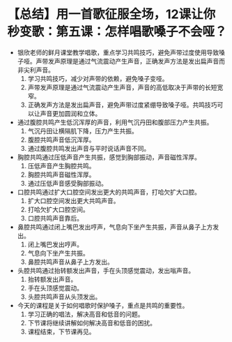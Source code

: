 # 【总结】用一首歌征服全场，12课让你秒变歌：第五课：怎样唱歌嗓子不会哑？

-   银欣老师的鲜月课堂教学唱歌，重点学习共鸣技巧，避免声带过度使用导致嗓子哑。声带发声原理是通过气流震动产生声音，正确发声方法是发出扁声音而非尖利声音。
    1.  学习共鸣技巧，减少对声带的依赖，避免嗓子变哑。
    2.  声带发声原理是通过气流震动产生声音，声音的高低取决于声带的长短宽窄。
    3.  正确发声方法是发出扁声音，避免声带过度紧绷导致嗓子哑。共鸣技巧可以让声音更加圆润和立体。
-   通过腹腔共鸣产生低沉浑厚的声音，利用气沉丹田和腹部压力产生共振。
    1.  气沉丹田让横隔肌下降，压力产生共振。
    2.  腹腔共鸣声音低沉浑厚。
    3.  通过腹腔共鸣发出声音与平时说话声音不同。
-   胸腔共鸣通过压低声音产生共振，感觉到胸部振动，声音磁性浑厚。
    1.  压低声音产生胸腔共鸣。
    2.  胸腔共鸣声音磁性浑厚。
    3.  通过压低声音感受胸部振动。
-   口腔共鸣通过扩大口腔空间发出更大的共鸣声音，打哈欠扩大口腔。
    1.  扩大口腔空间发出更大共鸣声音。
    2.  打哈欠扩大口腔空间。
    3.  口腔共鸣声音靠后。
-   鼻腔共鸣通过闭上嘴巴发出哼声，气息向下坐产生共振，声音从鼻子上方发出。
    1.  闭上嘴巴发出哼声。
    2.  气息向下坐产生共振。
    3.  鼻腔共鸣声音从鼻子上方发出。
-   头腔共鸣通过抬转额发出声音，手在头顶感觉震动，发出嗡声音。
    1.  抬转额发出声音。
    2.  手在头顶感觉震动。
    3.  头腔共鸣声音从头顶发出。
-   今天的课程是关于如何唱歌时保护嗓子，重点是共鸣的重要性。
    1.  学习正确的唱法，解决高音和低音的问题。
    2.  下节课将继续讲解如何解决高音和低音的困扰。
    3.  课程结束，下节课再见。